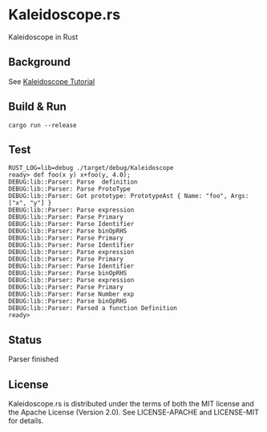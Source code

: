 # Kaleidoscope.rs
Kaleidoscope in Rust
## Background
See [Kaleidoscope Tutorial](http://llvm.org/docs/tutorial/LangImpl1.html)

## Build & Run
`cargo run --release`
## Test 
```
RUST_LOG=lib=debug ./target/debug/Kaleidoscope
ready> def foo(x y) x+foo(y, 4.0);
DEBUG:lib::Parser: Parse  definition
DEBUG:lib::Parser: Parse ProtoType
DEBUG:lib::Parser: Got prototype: PrototypeAst { Name: "foo", Args: ["x", "y"] }
DEBUG:lib::Parser: Parse expression
DEBUG:lib::Parser: Parse Primary
DEBUG:lib::Parser: Parse Identifier
DEBUG:lib::Parser: Parse binOpRHS
DEBUG:lib::Parser: Parse Primary
DEBUG:lib::Parser: Parse Identifier
DEBUG:lib::Parser: Parse expression
DEBUG:lib::Parser: Parse Primary
DEBUG:lib::Parser: Parse Identifier
DEBUG:lib::Parser: Parse binOpRHS
DEBUG:lib::Parser: Parse expression
DEBUG:lib::Parser: Parse Primary
DEBUG:lib::Parser: Parse Number exp
DEBUG:lib::Parser: Parse binOpRHS
DEBUG:lib::Parser: Parsed a function Definition
ready>
```
## Status

Parser finished

## License
Kaleidoscope.rs is distributed under the terms of both the MIT license and the Apache License (Version 2.0).
See LICENSE-APACHE and LICENSE-MIT for details.
